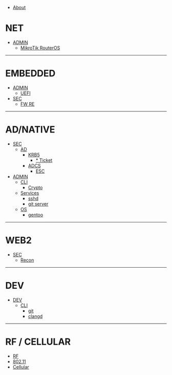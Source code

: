 - [About](About.md)

# NET
- [ADMIN]()
    - [MikroTik RouterOS](net/mt-ros.md)

---

# EMBEDDED
- [ADMIN]()
    - [UEFI](es/uefi.md)
- [SEC]()
    - [FW RE](es/fw_re.md)

---

# AD/NATIVE
- [SEC]()
    - [AD]()
        - [KRB5]()
            - [* Ticket](infra/ad/krb5/tickets.md)
        - [ADCS]()
            - [ESC](infra/ad/adcs/escs.md)
- [ADMIN]()
    - [CLI]()
        - [Crypto](infra/cli/crypto.md)
    - [Services]()
        - [sshd](infra/services/sshd.md)
        - [git server](infra/services/git-srv.md)
    - [OS]()
        - [gentoo](infra/os/gentoo.md)
---

# WEB2
- [SEC]()
    - [Recon](web2/recon/utils.md)

---

# DEV

- [DEV]()
    - [CLI]()
        - [git](dev/dev/cli/git.md)
        - [clangd](dev/dev/cli/clangd.md)

---

# RF / CELLULAR

- [RF](rf/rf.md)
- [802.11](rf/80211.md)
- [Cellular](rf/cellular.md)
